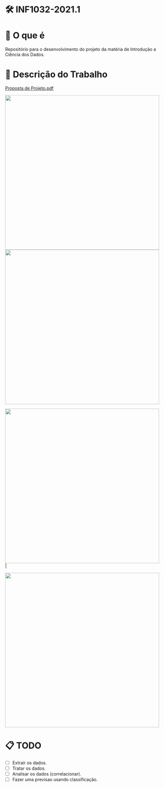 # 🛠 INF1032-2021.1

# 🤔 O que é

Repositório para o desenvolvimento do projeto da matéria de Introdução a Ciência dos Dados.

# 👀 Descrição do Trabalho

[Proposta de Projeto.pdf](https://github.com/nathiinacio/INF1032-2021.1/files/6511956/Proposta.de.Projeto.pdf)


<img src="https://github.com/nathiinacio/INF1032-2021.1/files/6511947/Proposta.de.Projeto.arrastado.pdf" alt="" width="500">
                                                                                                                    
<img src="https://github.com/nathiinacio/INF1032-2021.1/files/6511949/Proposta.de.Projeto.arrastado.2.pdf" alt="" width="500">

<img src="https://github.com/nathiinacio/INF1032-2021.1/files/6511952/Proposta.de.Projeto.arrastado.3.pdf" alt="" width="500">|

<img src="https://github.com/nathiinacio/INF1032-2021.1/files/6511956/Proposta.de.Projeto.pdf" alt="" width="500">


# 📋 TODO

- [ ] Extrair os dados.
- [ ] Tratar os dados.
- [ ] Analisar os dados (correlacionar).
- [ ] Fazer uma previsao usando classificação.
